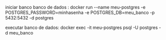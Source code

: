 iniciar banco banco de dados : docker run --name meu-postgres -e POSTGRES_PASSWORD=minhasenha -e POSTGRES_DB=meu_banco -p 5432:5432 -d postgres
 
executar banco de dados: docker exec -it meu-postgres psql -U postgres -d meu_banco